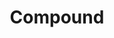 ---
layout: projectInformation
title:  "Compound"
summary: "My contribution to Compound"
thumbnail: /assets/img/gallery/Compound/Compound.png
permalink: /projects/Compound/
---